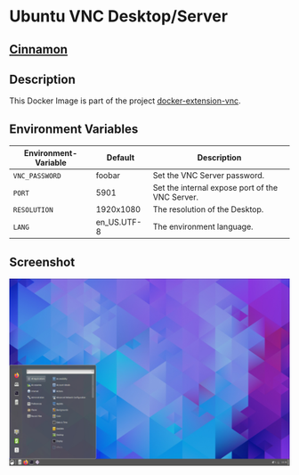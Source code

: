 # Ubuntu VNC Desktop/Server

## [Cinnamon](https://en.wikipedia.org/wiki/Cinnamon_(desktop_environment))

## Description

This Docker Image is part of the project [docker-extension-vnc](https://github.com/pgmystery/docker-extension-vnc).


## Environment Variables

| Environment-Variable | Default      | Description                                     |
|---------------------|--------------|-------------------------------------------------|
| `VNC_PASSWORD`      | foobar       | Set the VNC Server password.                    |
| `PORT`              | 5901         | Set the internal expose port of the VNC Server. |
| `RESOLUTION`        | 1920x1080    | The resolution of the Desktop.                  |
| `LANG`              | en_US.UTF-8  | The environment language.                       |


## Screenshot
![cinnamon.png](docs/cinnamon.png)
